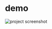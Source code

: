 # demo

![project screenshot](https://user-images.githubusercontent.com/131262545/233709645-a03ddeb8-8ae3-448f-b9c2-9757c1aad593.png)
